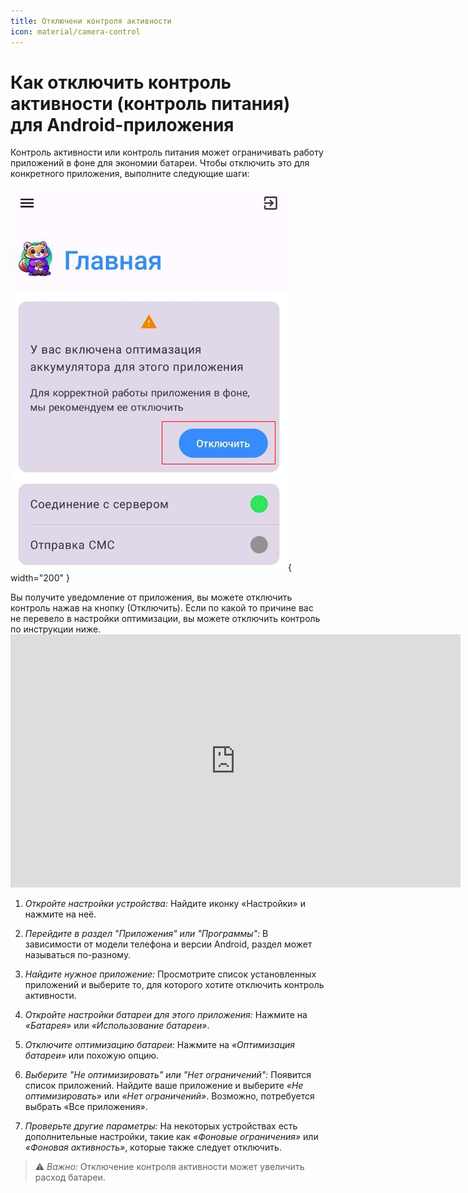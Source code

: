 ```yaml
---
title: Отключени контроля активности
icon: material/camera-control
---
```


# Как отключить контроль активности (контроль питания) для Android-приложения

Контроль активности или контроль питания может ограничивать работу приложений в фоне для экономии батареи. Чтобы отключить это для конкретного приложения, выполните следующие шаги:



> <figure markdown="span">
  ![goSMS app](image.png){ width="200" }
  <figcaption>Вы получите уведомление от приложения, вы можете отключить контроль нажав на кнопку (Отключить). Если по какой то причине вас не перевело в настройки оптимизации, вы можете отключить контроль по инструкции ниже.  </figcaption>
</figure>

<iframe width="720" height="405" src="https://rutube.ru/play/embed/dbcaffdd0bb27ccdef2a58fcb0333cf5/?p=hXPKEvXUKyjiNP-_FmeG0A" frameBorder="0" allow="clipboard-write; autoplay" webkitAllowFullScreen mozallowfullscreen allowFullScreen></iframe>

1. *Откройте настройки устройства:*
    Найдите иконку «Настройки» и нажмите на неё.

2. *Перейдите в раздел "Приложения" или "Программы":*
    В зависимости от модели телефона и версии Android, раздел может называться по-разному.

3. *Найдите нужное приложение:*
   Просмотрите список установленных приложений и выберите то, для которого хотите отключить контроль активности.

4. *Откройте настройки батареи для этого приложения:*
    Нажмите на *«Батарея»* или *«Использование батареи»*.

5. *Отключите оптимизацию батареи:*
    Нажмите на *«Оптимизация батареи»* или похожую опцию.

6. *Выберите "Не оптимизировать" или "Нет ограничений":*
    Появится список приложений. Найдите ваше приложение и выберите *«Не оптимизировать»* или *«Нет ограничений»*. Возможно, потребуется выбрать «Все приложения».

7. *Проверьте другие параметры:*
    На некоторых устройствах есть дополнительные настройки, такие как *«Фоновые ограничения»* или *«Фоновая активность»*, которые также следует отключить.

> ⚠️ *Важно:* Отключение контроля активности может увеличить расход батареи.